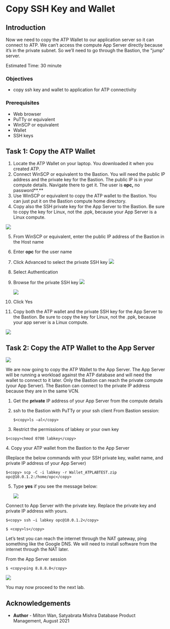 # Copy SSH Key and Wallet #

## Introduction

Now we need to copy the ATP Wallet to our application server so it can connect to ATP. We can’t access the compute App Server directly because it’s in the private subnet. So we’ll need to go through the Bastion, the "jump" server.

Estimated Time: 30 minute

### Objectives

* copy ssh key and wallet to application for ATP connectivity

### Prerequisites

- Web browser
- PuTTy or equivalent
- WinSCP or equivalent
- Wallet
- SSH keys

## Task 1: Copy the ATP Wallet ##

1. Locate the ATP Wallet on your laptop. You downloaded it when you created ATP.
2. Connect WinSCP or equivalent to the Bastion. You will need the public IP address and the private key for the Bastion. The public IP is in your compute details. Navigate there to get it. The user is **opc,** no password**.**
3. Use WinSCP or equivalent to copy the ATP wallet to the Bastion. You can just put it on the Bastion compute home directory.
4. Copy also the SSH private key for the App Server to the Bastion. Be sure to copy the key for Linux, not the .ppk, because your App Server is a Linux compute.

  ![](./images/compute-details.png)

5. From WinSCP or equivalent, enter the public IP address of the Bastion in the Host name
6. Enter **opc** for the user name
7. Click Advanced to select the private SSH key
   ![](./images/winscp.png)
8. Select Authentication

9. Browse for the private SSH key
   ![](./images/winscp-2.png)

   ![](./images/winscp-3.png)

10. Click Yes
11. Copy both the ATP wallet and the private SSH key for the App Server to the Bastion. Be sure to copy the key for Linux, not the .ppk, because your app server is a Linux compute.

   ![](./images/winscp-4.PNG)

## Task 2: Copy the ATP Wallet to the App Server ##

   ![](./images/copy-wallet-diagram.PNG)



We are now going to copy the ATP Wallet to the App Server. The App Server will be running a workload against the ATP database and will need the wallet to connect to it later. Only the Bastion can reach the private compute (your App Server). The Bastion can connect to the private IP address because they are in the same VCN.

1. Get the **private** IP address of your App Server from the compute details
2. ssh to the Bastion with PuTTy or your ssh client
   From Bastion session:

   ```
   $<copy>ls –al</copy>
   ```

3. Restrict the permissions of labkey or your own key

  ```
  $<copy>chmod 0700 labkey</copy>
  ```

​4. Copy your ATP wallet from the Bastion to the App Server

(Replace the below commands with your SSH private key, wallet name, and private IP address of your App Server)

  ```
  $<copy> scp -C -i labkey -r Wallet_ATPLABTEST.zip opc@10.0.1.2:/home/opc</copy>
  ```

 5. Type **yes** if you see the message below:

    ![](./images/ssh-to-app-server.PNG)



Connect to App Server with the private key. Replace the private key and private IP address with yours.

```
$<copy> ssh –i labkey opc@10.0.1.2</copy>

$ <copy>ls</copy>
```

Let’s test you can reach the internet through the NAT gateway, ping something like the Google DNS. We will need to install software from the internet through the NAT later.

From the App Server session

```
$ <copy>ping 8.8.8.8</copy>
```

![](./images/ping.PNG)

You may now proceed to the next lab.

## Acknowledgements ##

- **Author** - Milton Wan, Satyabrata Mishra Database Product Management, August 2021
